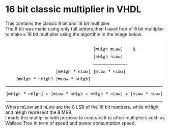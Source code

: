 # 16 bit classic multiplier in VHDL
This contains the classic 8 bit and 16 bit multiplier.  
The 8 bit was made using only full adders,then I used four of 8 bit multiplier to make a 16 bit multiplier using the algortihm in the image below.  
![](images/algorithm.png)  
Where mLow and nLow are the 8 LSB of the 16 bit numbers, while mHigh and nHigh represent the 8 MSB.  
I made this multiplier with purpose to compare it to other  multipliers such as Wallace Tree in term of speed and power consumption speed. 
